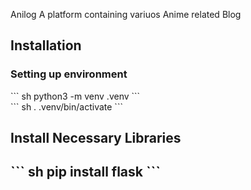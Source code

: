 Anilog
A platform containing variuos Anime related Blog
<h2>Installation</h2>
<h3>Setting up environment</h3>
``` sh 
python3 -m venv .venv
```
<br>
``` sh
. .venv/bin/activate
```

<h2>Install Necessary Libraries<h2>
``` sh
pip install flask
```
